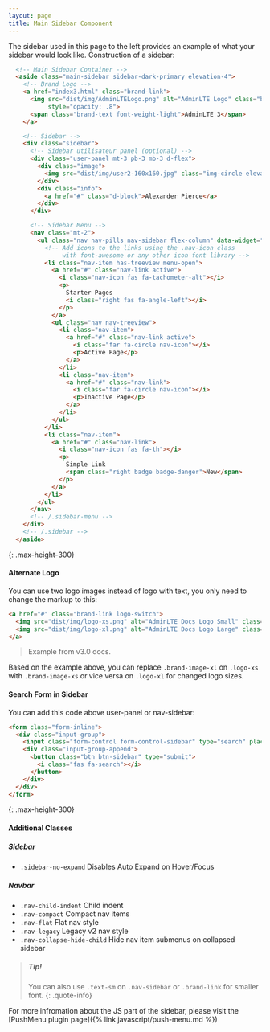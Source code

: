```yaml
---
layout: page
title: Main Sidebar Component
---
```


The sidebar used in this page to the left provides an example of what your sidebar would look like. Construction of a sidebar: 

```html
  <!-- Main Sidebar Container -->
  <aside class="main-sidebar sidebar-dark-primary elevation-4">
    <!-- Brand Logo -->
    <a href="index3.html" class="brand-link">
      <img src="dist/img/AdminLTELogo.png" alt="AdminLTE Logo" class="brand-image img-circle elevation-3"
           style="opacity: .8">
      <span class="brand-text font-weight-light">AdminLTE 3</span>
    </a>

    <!-- Sidebar -->
    <div class="sidebar">
      <!-- Sidebar utilisateur panel (optional) -->
      <div class="user-panel mt-3 pb-3 mb-3 d-flex">
        <div class="image">
          <img src="dist/img/user2-160x160.jpg" class="img-circle elevation-2" alt="User Image">
        </div>
        <div class="info">
          <a href="#" class="d-block">Alexander Pierce</a>
        </div>
      </div>

      <!-- Sidebar Menu -->
      <nav class="mt-2">
        <ul class="nav nav-pills nav-sidebar flex-column" data-widget="treeview" role="menu">
          <!-- Add icons to the links using the .nav-icon class
               with font-awesome or any other icon font library -->
          <li class="nav-item has-treeview menu-open">
            <a href="#" class="nav-link active">
              <i class="nav-icon fas fa-tachometer-alt"></i>
              <p>
                Starter Pages
                <i class="right fas fa-angle-left"></i>
              </p>
            </a>
            <ul class="nav nav-treeview">
              <li class="nav-item">
                <a href="#" class="nav-link active">
                  <i class="far fa-circle nav-icon"></i>
                  <p>Active Page</p>
                </a>
              </li>
              <li class="nav-item">
                <a href="#" class="nav-link">
                  <i class="far fa-circle nav-icon"></i>
                  <p>Inactive Page</p>
                </a>
              </li>
            </ul>
          </li>
          <li class="nav-item">
            <a href="#" class="nav-link">
              <i class="nav-icon fas fa-th"></i>
              <p>
                Simple Link
                <span class="right badge badge-danger">New</span>
              </p>
            </a>
          </li>
        </ul>
      </nav>
      <!-- /.sidebar-menu -->
    </div>
    <!-- /.sidebar -->
  </aside>
```
{: .max-height-300}


#### Alternate Logo
You can use two logo images instead of logo with text, you only need to change the markup to this:
```html
<a href="#" class="brand-link logo-switch">
  <img src="dist/img/logo-xs.png" alt="AdminLTE Docs Logo Small" class="brand-image-xl logo-xs">
  <img src="dist/img/logo-xl.png" alt="AdminLTE Docs Logo Large" class="brand-image-xs logo-xl" style="left: 12px">
</a>
```
> Example from v3.0 docs.

Based on the example above, you can replace `.brand-image-xl` on `.logo-xs` with `.brand-image-xs` or vice versa on `.logo-xl` for changed logo sizes.


#### Search Form in Sidebar
You can add this code above user-panel or nav-sidebar:
```html
<form class="form-inline">
  <div class="input-group">
    <input class="form-control form-control-sidebar" type="search" placeholder="Search" aria-label="Search">
    <div class="input-group-append">
      <button class="btn btn-sidebar" type="submit">
        <i class="fas fa-search"></i>
      </button>
    </div>
  </div>
</form>
```
{: .max-height-300}

#### Additional Classes

##### Sidebar
- `.sidebar-no-expand` Disables Auto Expand on Hover/Focus

##### Navbar
- `.nav-child-indent` Child indent
- `.nav-compact` Compact nav items
- `.nav-flat` Flat nav style
- `.nav-legacy` Legacy v2 nav style
- `.nav-collapse-hide-child` Hide nav item submenus on collapsed sidebar


> ##### Tip!
> You can also use `.text-sm` on `.nav-sidebar` or `.brand-link` for smaller font.
{: .quote-info}

For more infromation about the JS part of the sidebar, please visit the [PushMenu plugin page]({% link javascript/push-menu.md %})
